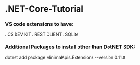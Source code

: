 # .NET-Core-Tutorial
### VS code extensions to have:
. CS DEV KIT
. REST CLIENT
. SQLite

### Additional Packages to install other than DotNET SDK:
  dotnet add package MinimalApis.Extensions --version 0.11.0
